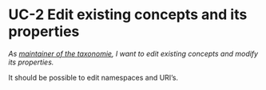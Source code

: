 # UC-2 Edit existing concepts and its properties

*As [maintainer of the taxonomie](../user/maintainer.md), I want to edit existing concepts and modify its properties.*

It should be possible to edit namespaces and URI’s.
